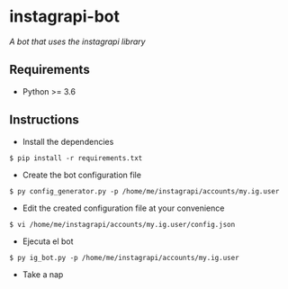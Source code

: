 # instagrapi-bot

_A bot that uses the instagrapi library_

## Requirements

- Python >= 3.6

## Instructions

- Install the dependencies

```
$ pip install -r requirements.txt
```

- Create the bot configuration file

```
$ py config_generator.py -p /home/me/instagrapi/accounts/my.ig.user
```

- Edit the created configuration file at your convenience

```
$ vi /home/me/instagrapi/accounts/my.ig.user/config.json
```

- Ejecuta el bot

```
$ py ig_bot.py -p /home/me/instagrapi/accounts/my.ig.user
```

- Take a nap
